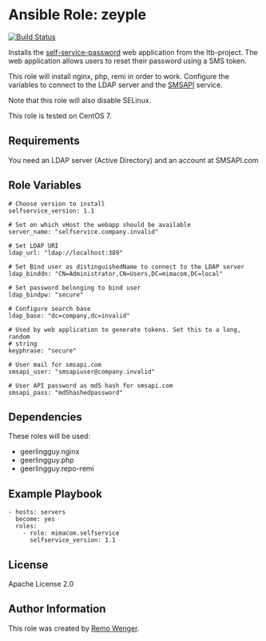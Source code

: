 # Ansible Role: zeyple

[![Build Status](https://img.shields.io/travis/mimacom/ansible-role-zeyple.svg)](https://travis-ci.org/mimacom/ansible-role-zeyple)

Installs the [self-service-password](https://ltb-project.org/documentation/self-service-password)
web application from the ltb-project. The web application allows users to reset
their password using a SMS token.

This role will install nginx, php, remi in order to work. Configure the
variables to connect to the LDAP server and the [SMSAPI](smsapi.com) service.

Note that this role will also disable SELinux.

This role is tested on CentOS 7.

## Requirements

You need an LDAP server (Active Directory) and an account at SMSAPI.com

## Role Variables

    # Choose version to install
    selfservice_version: 1.1

    # Set on which vHost the webapp should be available
    server_name: "selfservice.company.invalid"

    # Set LDAP URI
    ldap_url: "ldap://localhost:389"

    # Set Bind user as distinguishedName to connect to the LDAP server
    ldap_binddn: "CN=Administrator,CN=Users,DC=mimacom,DC=local"

    # Set password belonging to bind user
    ldap_bindpw: "secure"

    # Configure search base
    ldap_base: "dc=company,dc=invalid"

    # Used by web application to generate tokens. Set this to a long, random
    # string
    keyphrase: "secure"

    # User mail for smsapi.com
    smsapi_user: "smsapiuser@company.invalid"

    # User API password as md5 hash for smsapi.com
    smsapi_pass: "md5hashedpassword"


## Dependencies

These roles will be used:
 * geerlingguy.nginx
 * geerlingguy.php
 * geerlingguy.repo-remi

## Example Playbook

    - hosts: servers
      become: yes
      roles:
        - role: mimacom.selfservice
          selfservice_version: 1.1

## License

Apache License 2.0

## Author Information

This role was created by [Remo Wenger](http://www.remowenger.ch).
